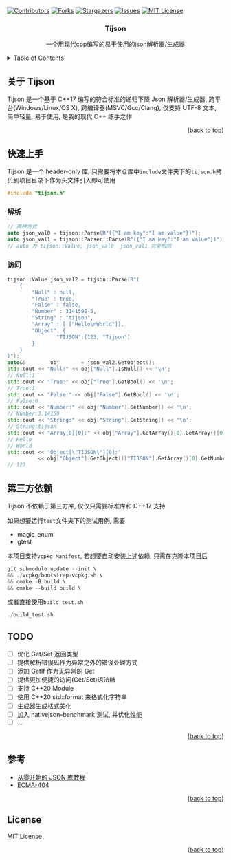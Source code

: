 <!-- Improved compatibility of back to top link: See: https://github.com/othneildrew/Best-README-Template/pull/73 -->

<a name="readme-top"></a>

<!--
*** Thanks for checking out the Best-README-Template. If you have a suggestion
*** that would make this better, please fork the repo and create a pull request
*** or simply open an issue with the tag "enhancement".
*** Don't forget to give the project a star!
*** Thanks again! Now go create something AMAZING! :D
-->

<!-- PROJECT SHIELDS -->
<!--
*** I'm using markdown "reference style" links for readability.
*** Reference links are enclosed in brackets [ ] instead of parentheses ( ).
*** See the bottom of this document for the declaration of the reference variables
*** for contributors-url, forks-url, etc. This is an optional, concise syntax you may use.
*** https://www.markdownguide.org/basic-syntax/#reference-style-links
-->

[![Contributors][contributors-shield]][contributors-url]
[![Forks][forks-shield]][forks-url]
[![Stargazers][stars-shield]][stars-url]
[![Issues][issues-shield]][issues-url]
[![MIT License][license-shield]][license-url]

<div align="center">

  <h3 align="center">Tijson</h3>

  <p align="center">
    一个用现代cpp编写的易于使用的json解析器/生成器
  </p>
</div>

<!-- [English](https://github.com/Meow-2/Tijson/blob/main/README.md) -->

<!-- TABLE OF CONTENTS -->
<details>
  <summary>Table of Contents</summary>
  <ol>
    <li>
      <a href="# 关于Tijson">关于Tijson</a>
    </li>
    <li>
      <a href="# 快速上手">快速上手</a>
    </li>
    <li><a href="# 第三方依赖">第三方依赖</a></li>
    <li><a href="# TODO">TODO</a></li>
    <li><a href="# 参考">参考</a></li>
    <li><a href="# License">License</a></li>
  </ol>
</details>

<!-- ABOUT THE PROJECT -->

## 关于 Tijson

Tijson 是一个基于 C++17 编写的符合标准的递归下降 Json 解析器/生成器, 跨平台(Windows/Linux/OS X), 跨编译器(MSVC/Gcc/Clang), 仅支持 UTF-8 文本, 简单轻量, 易于使用, 是我的现代 C++ 练手之作

<p align="right">(<a href="#readme-top">back to top</a>)</p>

## 快速上手

Tijson 是一个 header-only 库, 只需要将本仓库中`include`文件夹下的`tijson.h`拷贝到项目目录下作为头文件引入即可使用

```cpp
#include "tijson.h"
```

### 解析

```cpp
// 两种方式
auto json_val0 = tijson::Parse(R"({"I am key":"I am value"})");
auto json_val1 = tijson::Parser::Parse(R"({"I am key":"I am value"})");
// auto 为 tijson::Value, json_val0, json_val1 完全相同
```

### 访问

```cpp
tijson::Value json_val2 = tijson::Parse(R"(
    {
        "Null" : null,
        "True" : true,
        "False" : false,
        "Number" : 314159E-5,
        "String" : "tijson",
        "Array" : [ ["Hello\nWorld"]],
        "Object": {
                "TIJSON":[123, "Tijson"]
        }
    }
)");
auto&&        obj       = json_val2.GetObject();
std::cout << "Null:" << obj["Null"].IsNull() << '\n';
// Null:1
std::cout << "True:" << obj["True"].GetBool() << '\n';
// True:1
std::cout << "False:" << obj["False"].GetBool() << '\n';
// False:0
std::cout << "Number:" << obj["Number"].GetNumber() << '\n';
// Number:3.14159
std::cout << "String:" << obj["String"].GetString() << '\n';
// String:tijson
std::cout << "Array[0][0]:" << obj["Array"].GetArray()[0].GetArray()[0].GetString() << '\n';
// Hello
// World
std::cout << "Object[\"TIJSON\"][0]:"
          << obj["Object"].GetObject()["TIJSON"].GetArray()[0].GetNumber() << '\n';
// 123
```

## 第三方依赖

Tijson 不依赖于第三方库, 仅仅只需要标准库和 C++17 支持

如果想要运行`test`文件夹下的测试用例, 需要

- magic_enum
- gtest

本项目支持`vcpkg Manifest`, 若想要自动安装上述依赖, 只需在克隆本项目后

```Cpp
git submodule update --init \
&& ./vcpkg/bootstrap-vcpkg.sh \
&& cmake -B build \
&& cmake --build build \
```

或者直接使用`build_test.sh`

```Cpp
./build_test.sh
```

## TODO

- [ ] 优化 Get/Set 返回类型
- [ ] 提供解析错误码作为异常之外的错误处理方式
- [ ] 添加 GetIf 作为无异常的 Get
- [ ] 提供更加便捷的访问(Get/Set)语法糖
- [ ] 支持 C++20 Module
- [ ] 使用 C++20 std::format 来格式化字符串
- [ ] 生成器生成格式美化
- [ ] 加入 nativejson-benchmark 测试, 并优化性能
- [ ] ...

<p align="right">(<a href="#readme-top">back to top</a>)</p>

## 参考

- [从零开始的 JSON 库教程](https://github.com/miloyip/json-tutorial)
- [ECMA-404](https://www.ecma-international.org/publications-and-standards/standards/ecma-404/)

<p align="right">(<a href="#readme-top">back to top</a>)</p>

## License

MIT License

<p align="right">(<a href="#readme-top">back to top</a>)</p>

<!-- MARKDOWN LINKS & IMAGES -->
<!-- https://www.markdownguide.org/basic-syntax/#reference-style-links -->

[contributors-shield]: https://img.shields.io/github/contributors/Meow-2/Tijson.svg?style=for-the-badge
[contributors-url]: https://github.com/Meow-2/Tijson/graphs/contributors
[forks-shield]: https://img.shields.io/github/forks/Meow-2/Tijson.svg?style=for-the-badge
[forks-url]: https://github.com/Meow-2/Tijson/network/members
[stars-shield]: https://img.shields.io/github/stars/Meow-2/Tijson.svg?style=for-the-badge
[stars-url]: https://github.com/Meow-2/Tijson/stargazers
[issues-shield]: https://img.shields.io/github/issues/Meow-2/Tijson.svg?style=for-the-badge
[issues-url]: https://github.com/Meow-2/Tijson/issues
[license-shield]: https://img.shields.io/github/license/Meow-2/Tijson.svg?style=for-the-badge
[license-url]: https://github.com/Meow-2/Tijson/blob/master/LICENSE
